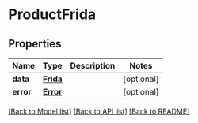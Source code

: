 # ProductFrida

## Properties
Name | Type | Description | Notes
------------ | ------------- | ------------- | -------------
**data** | [**Frida**](Frida.md) |  | [optional] 
**error** | [**Error**](Error.md) |  | [optional] 

[[Back to Model list]](../README.md#documentation-for-models) [[Back to API list]](../README.md#documentation-for-api-endpoints) [[Back to README]](../README.md)

